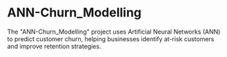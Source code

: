 # ANN-Churn_Modelling
 The "ANN-Churn_Modelling" project uses Artificial Neural Networks (ANN) to predict customer churn, helping businesses identify at-risk customers and improve retention strategies.

